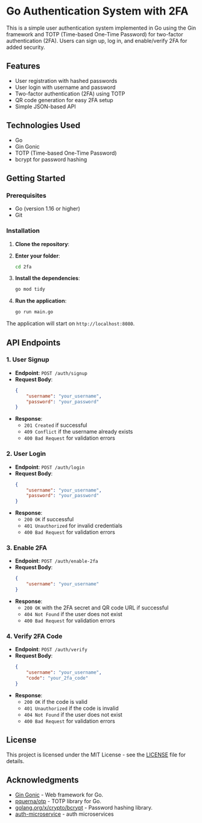 # Go Authentication System with 2FA

This is a simple user authentication system implemented in Go using the Gin framework and TOTP (Time-based One-Time Password) for two-factor authentication (2FA). Users can sign up, log in, and enable/verify 2FA for added security.

## Features

- User registration with hashed passwords
- User login with username and password
- Two-factor authentication (2FA) using TOTP
- QR code generation for easy 2FA setup
- Simple JSON-based API

## Technologies Used

- Go
- Gin Gonic
- TOTP (Time-based One-Time Password)
- bcrypt for password hashing

## Getting Started

### Prerequisites

- Go (version 1.16 or higher)
- Git


### Installation

1. **Clone the repository**:
2. **Enter your folder**:
    ```bash
    cd 2fa
    ```

3. **Install the dependencies**:
    ```bash
    go mod tidy
    ```

4. **Run the application**:
    ```bash
    go run main.go
    ```

The application will start on `http://localhost:8080`.

## API Endpoints

### 1. User Signup

- **Endpoint**: `POST /auth/signup`
- **Request Body**:
    ```json
    {
        "username": "your_username",
        "password": "your_password"
    }
    ```
- **Response**:
    - `201 Created` if successful
    - `409 Conflict` if the username already exists
    - `400 Bad Request` for validation errors

### 2. User Login

- **Endpoint**: `POST /auth/login`
- **Request Body**:
    ```json
    {
        "username": "your_username",
        "password": "your_password"
    }
    ```
- **Response**:
    - `200 OK` if successful
    - `401 Unauthorized` for invalid credentials
    - `400 Bad Request` for validation errors

### 3. Enable 2FA

- **Endpoint**: `POST /auth/enable-2fa`
- **Request Body**:
    ```json
    {
        "username": "your_username"
    }
    ```
- **Response**:
    - `200 OK` with the 2FA secret and QR code URL if successful
    - `404 Not Found` if the user does not exist
    - `400 Bad Request` for validation errors

### 4. Verify 2FA Code

- **Endpoint**: `POST /auth/verify`
- **Request Body**:
    ```json
    {
        "username": "your_username",
        "code": "your_2fa_code"
    }
    ```
- **Response**:
    - `200 OK` if the code is valid
    - `401 Unauthorized` if the code is invalid
    - `404 Not Found` if the user does not exist
    - `400 Bad Request` for validation errors

## License

This project is licensed under the MIT License - see the [LICENSE](LICENSE) file for details.

## Acknowledgments

- [Gin Gonic](https://github.com/gin-gonic/gin) - Web framework for Go.
- [pquerna/otp](https://github.com/pquerna/otp) - TOTP library for Go.
- [golang.org/x/crypto/bcrypt](https://pkg.go.dev/golang.org/x/crypto/bcrypt) - Password hashing library.
- [auth-microservice](https://github.com/rfashwall/auth-microservice) - auth microservices

